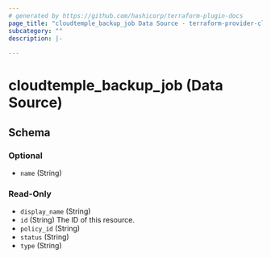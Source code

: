 ```yaml
---
# generated by https://github.com/hashicorp/terraform-plugin-docs
page_title: "cloudtemple_backup_job Data Source - terraform-provider-cloudtemple"
subcategory: ""
description: |-
  
---
```


# cloudtemple_backup_job (Data Source)





<!-- schema generated by tfplugindocs -->
## Schema

### Optional

- `name` (String)

### Read-Only

- `display_name` (String)
- `id` (String) The ID of this resource.
- `policy_id` (String)
- `status` (String)
- `type` (String)


